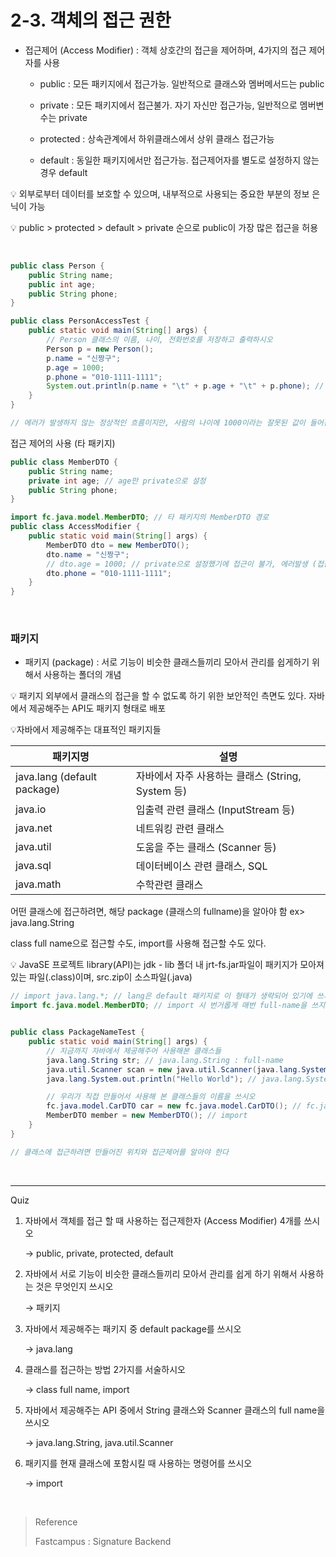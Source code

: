 # 2-3. 객체의 접근 권한

- 접근제어 (Access Modifier) : 객체 상호간의 접근을 제어하며, 4가지의 접근 제어자를 사용 

  - public : 모든 패키지에서 접근가능. 일반적으로 클래스와 멤버메서드는 public

  - private : 모든 패키지에서 접근불가. 자기 자신만 접근가능, 일반적으로 멤버변수는 private

  - protected : 상속관계에서 하위클래스에서 상위 클래스 접근가능

  - default : 동일한 패키지에서만 접근가능. 접근제어자를 별도로 설정하지 않는 경우 default

:bulb: 외부로부터 데이터를 보호할 수 있으며, 내부적으로 사용되는 중요한 부분의 정보 은닉이 가능

:bulb: public > protected > default > private 순으로 public이 가장 많은 접근을 허용

<br/>

```java
public class Person {
    public String name;
    public int age;
    public String phone;
}
```

```java
public class PersonAccessTest {
    public static void main(String[] args) {
        // Person 클래스의 이름, 나이, 전화번호를 저장하고 출력하시오
        Person p = new Person();
        p.name = "신짱구";
        p.age = 1000;
        p.phone = "010-1111-1111";
        System.out.println(p.name + "\t" + p.age + "\t" + p.phone); // 신짱구	1000	010-1111-1111
    }
}

// 에러가 발생하지 않는 정상적인 흐름이지만, 사람의 나이에 1000이라는 잘못된 값이 들어간다
```

접근 제어의 사용 (타 패키지)

```java
public class MemberDTO {
    public String name;
    private int age; // age만 private으로 설정
    public String phone;
}
```

```java
import fc.java.model.MemberDTO; // 타 패키지의 MemberDTO 경로
public class AccessModifier {
    public static void main(String[] args) {
        MemberDTO dto = new MemberDTO();
        dto.name = "신짱구";
        // dto.age = 1000; // private으로 설정했기에 접근이 불가, 에러발생 (접근제한)
        dto.phone = "010-1111-1111";
    }
}
```

<br/>

### 패키지

- 패키지 (package) : 서로 기능이 비슷한 클래스들끼리 모아서 관리를 쉽게하기 위해서 사용하는 폴더의 개념

:bulb: 패키지 외부에서 클래스의 접근을 할 수 없도록 하기 위한 보안적인 측면도 있다. 자바에서 제공해주는 API도 패키지 형태로 배포

:bulb:자바에서 제공해주는 대표적인 패키지들

| 패키지명                    | 설명                                              |
| --------------------------- | ------------------------------------------------- |
| java.lang (default package) | 자바에서 자주 사용하는 클래스 (String, System 등) |
| java.io                     | 입출력 관련 클래스 (InputStream 등)               |
| java.net                    | 네트워킹 관련 클래스                              |
| java.util                   | 도움을 주는 클래스 (Scanner 등)                   |
| java.sql                    | 데이터베이스 관련 클래스, SQL                     |
| java.math                   | 수학관련 클래스                                   |

어떤 클래스에 접근하려면, 해당 package (클래스의 fullname)을 알아야 함 ex> java.lang.String

class full name으로 접근할 수도, import를 사용해 접근할 수도 있다.

:bulb: JavaSE 프로젝트 library(API)는 jdk - lib 폴더 내 jrt-fs.jar파일이 패키지가 모아져 있는 파일(.class)이며, src.zip이 소스파일(.java)

```java
// import java.lang.*; // lang은 default 패키지로 이 형태가 생략되어 있기에 쓰지 않아도 lang 패키지에 접근이 가능
import fc.java.model.MemberDTO; // import 시 번거롭게 매번 full-name을 쓰지 않아도 접근 가능


public class PackageNameTest {
    public static void main(String[] args) {
        // 지금까지 자바에서 제공해주어 사용해본 클래스들
        java.lang.String str; // java.lang.String : full-name
        java.util.Scanner scan = new java.util.Scanner(java.lang.System.in); // java.util.Scanner
        java.lang.System.out.println("Hello World"); // java.lang.System

        // 우리가 직접 만들어서 사용해 본 클래스들의 이름을 쓰시오
        fc.java.model.CarDTO car = new fc.java.model.CarDTO(); // fc.java.model.CarDTO
        MemberDTO member = new MemberDTO(); // import      
    }
}

// 클래스에 접근하려면 만들어진 위치와 접근제어를 알아야 한다
```

<br>

---

Quiz

1. 자바에서 객체를 접근 할 때 사용하는 접근제한자 (Access Modifier) 4개를 쓰시오

   → public, private, protected, default

2. 자바에서 서로 기능이 비슷한 클래스들끼리 모아서 관리를 쉽게 하기 위해서 사용하는 것은 무엇인지 쓰시오

   → 패키지

3. 자바에서 제공해주는 패키지 중 default package를 쓰시오

   → java.lang

4. 클래스를 접근하는 방법 2가지를 서술하시오

   → class full name, import

5. 자바에서 제공해주는 API 중에서 String 클래스와 Scanner 클래스의 full name을 쓰시오

   → java.lang.String, java.util.Scanner

6. 패키지를 현재 클래스에 포함시킬 때 사용하는 명령어를 쓰시오

   → import

<br/>

> Reference
>
> Fastcampus : Signature Backend